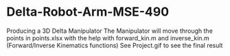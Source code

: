 # Delta-Robot-Arm-MSE-490
Producing a 3D Delta Manipulator
The Manipulator will move through the points in points.xlsx with the help with forward_kin.m and inverse_kin.m (Forward/Inverse Kinematics functions)
See Project.gif to see the final result
